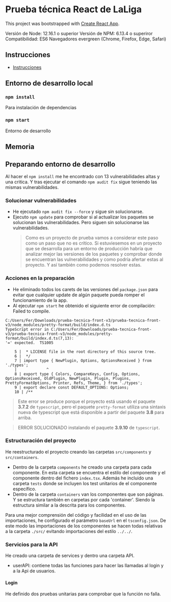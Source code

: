 # Prueba técnica React de LaLiga

This project was bootstrapped with [Create React App](https://github.com/facebook/create-react-app).

Versión de Node: 12.16.1 o superior
Versión de NPM: 6.13.4 o superiror
Compatibilidad: ES6 Navegadores evergreen (Chrome, Firefox, Edge, Safari)

## Instrucciones

- [Instrucciones](src/docs/laliga-prueba-tecnica-instrucciones.md)

## Entorno de desarrollo local

### `npm install`

Para instalación de dependencias

### `npm start`

Entorno de desarrollo

## Memoria

## Preparando entorno de desarrollo

Al hacer el `npm install` me he encontrado con 13 vulnerabilidades altas y una critica. Y tras ejecutar el comando `npm audit fix` sigue teniendo las mismas vulnerabilidades.

### Solucionar vulnerabilidades

- He ejecutado `npm audit fix --force` y sigue sin solucionarse.
- Ejecuto `npm update` para comprobar si al actualizar los paquetes se solucionan las vulnerabilidades. Pero siguen sin solucionarse las vulnerabilidades.
  > Como es un proyecto de prueba vamos a considerar este paso como un paso que no es crítico. Si estuviesemos en un proyecto que se desarrolla para un entorno de producción habría que analizar mejor las versiones de los paquetes y comprobar donde se encuentran las vulnerabilidades y como podría afertar estas al proyecto. Y así también como podemos resolver estas.

### Acciones en la preparación

- He eliminado todos los carets de las versiones del `package.json` para evitar que cualquier update de algún paquete pueda romper el funcionamiento de la app.
- Al ejecutar `npm start` he obtenido el siguiente error de compilación:
  Failed to compile.

```
C:/Users/Fer/Downloads/prueba-tecnica-front-v3/prueba-tecnica-front-v3/node_modules/pretty-format/build/index.d.ts
TypeScript error in C:/Users/Fer/Downloads/prueba-tecnica-front-v3/prueba-tecnica-front-v3/node_modules/pretty-format/build/index.d.ts(7,13):
'=' expected.  TS1005

    5 |  * LICENSE file in the root directory of this source tree.
    6 |  */
    7 | import type { NewPlugin, Options, OptionsReceived } from './types';
    |             ^
    8 | export type { Colors, CompareKeys, Config, Options, OptionsReceived, OldPlugin, NewPlugin, Plugin, Plugins, PrettyFormatOptions, Printer, Refs, Theme, } from './types';
    9 | export declare const DEFAULT_OPTIONS: Options;
    10 | /**
```

> Este error se produce porque el proyecto está usando el paquete **3.7.2** de `typescript`, pero el paquete `pretty-format` utiliza una sintaxis nueva de typescript que está disponible a partir del paquete **3.8** para arriba.

> ERROR SOLUCIONADO instalando el paquete **3.9.10** de `typescript`.

### Estructuración del proyecto

He reestructurado el proyecto creando las carpetas `src/components` y `src/containers`.

- Dentro de la carpeta `components` he creado una carpeta para cada componente. En esta carpeta se encuentra el estilo del componente y el componente dentro del fichero `index.tsx`. Además he incluido una carpeta `tests` donde se incluyen los test unitarios de el componente específico.
- Dentro de la carpeta `containers` van los componentes que son páginas. Y se estructura también en carpetas por cada 'container'. Siendo la estructura similar a la descrita para los componentes.

Para una mejor comprensión del código y facilidad en el uso de las importaciones, he configurado el parámetro `baseUrl` en el `tsconfig.json`. De este modo las importaciones de los componentes se hacen todas relativas a la carpeta `./src/` evitando importaciones del estilo `../../`.

### Servicios para la API

He creado una carpeta de services y dentro una carpeta API.

- userAPI: contiene todas las funciones para hacer las llamadas al login y a la Api de usuarios.

#### Login

He definido dos pruebas unitarias para comprobar que la función no falla.
